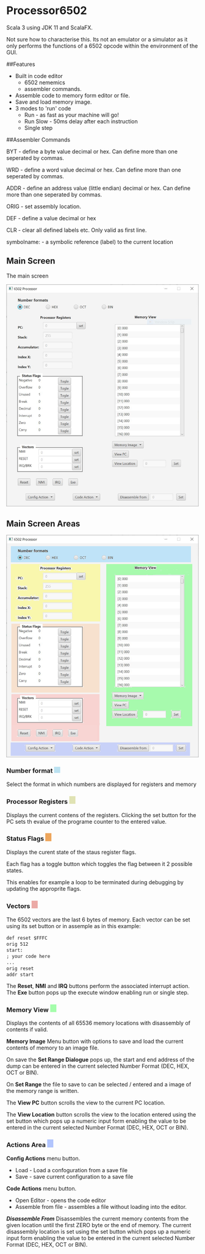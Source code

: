 # Processor6502

Scala 3 using JDK 11 and ScalaFX.

Not sure how to characterise this. Its not an emulator or a simulator as it only performs the functions of a 6502 opcode within the environment of the GUI.

##Features
* Built in code editor
  * 6502 nememics 
  * assembler commands.
* Assemble code to memory form editor or file.
* Save and load memory image.
* 3 modes to 'run' code
  * Run - as fast as your machine will go!
  * Run Slow - 50ms delay after each instruction
  * Single step


##Assembler Commands

BYT - define a byte value decimal or hex. Can define more than one seperated by commas.

WRD - define a word value decimal or hex. Can define more than one seperated by commas.

ADDR - define an address value (little endian) decimal or hex. Can define more than one seperated by commas.

ORIG - set assembly location.

DEF - define a value decimal or hex

CLR - clear all defined labels etc. Only valid as first line.

symbolname: - a symbolic reference (label) to the current location

## Main Screen

The main screen

<img width="518" alt="MainScreen" src="images/MainScreen.png">

## Main Screen Areas

<img width="518" alt="Areas of the MainScreen" src="images/MainScreen_areas.png">

### Number format <img width="16" alt="palrblue" src="images/palebluedot.png">

Select the format in which numbers are displayed for registers and memory

### Processor Registers <img width="16" alt="paleyellow" src="images/paleyellowdot.jpg">

Displays the current contens of the registers.
Clicking the set button for the PC sets th evalue of the programe counter to the entered value.

### Status Flags <img width="16" alt="paleyellow" src="images/paleorangedot.jpg">

Displays the curent state of the staus register flags.

Each flag has a toggle button which toggles the flag between it 2 possible states.

This enables for example a loop to be terminated during debugging by updating the approprite flags.

### Vectors <img width="16" alt="paleyellow" src="images/palereddot.jpg">

The 6502 vectors are the last 6 bytes of memory.
Each vector can be set using its set button or in assemple as in this example:

    def reset $FFFC
    orig 512
    start:
    ; your code here
    ...
    orig reset
    addr start

The **Reset**, **NMI** and **IRQ** buttons perform the associated interrupt action. The **Exe** button pops up the execute window enabling run or single step.

### Memory View <img width="16" alt="palegreen" src="images/palegreendot.jpg">

Displays the contents of all 65536 memory locations with disassembly of contents if valid.

**Memory Image** Menu button with options to save and load the current contents of memory to an image file.

On save the **Set Range Dialogue** pops up, the start and end address of the dump can be entered in the current selected Number Format (DEC, HEX, OCT or BIN).

On **Set Range** the file to save to can be selected / entered and a image of the memory range is written.

The **View PC** button scrolls the view to the current PC location.

The **View Location** button scrolls the view to the location entered using the set button which pops up a numeric input form enabling the value to be entered in the current selected Number Format (DEC, HEX, OCT or BIN).


### Actions Area <img width="16" alt="palepurple" src="images/palepurpledot.jpg">

**Config Actions** menu button.
* Load - Load a confoguration from a save file
* Save - save current configuration to a save file

**Code Actions** menu button.
* Open Editor - opens the code editor
* Assemble from file - assembles a file without loading into the editor.


***Disassemble From***
Disassembles the current memory contents from the given location until the first ZERO byte or the end of memory.
The current disassembly location is set using the set button which pops up a numeric input form enabling the value to be entered in the current selected Number Format (DEC, HEX, OCT or BIN).
